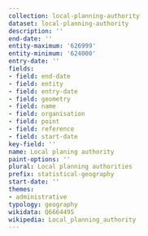 ```yaml
---
collection: local-planning-authority
dataset: local-planning-authority
description: ''
end-date: ''
entity-maximum: '626999'
entity-minimum: '624000'
entry-date: ''
fields:
- field: end-date
- field: entity
- field: entry-date
- field: geometry
- field: name
- field: organisation
- field: point
- field: reference
- field: start-date
key-field: ''
name: Local planing authority
paint-options: ''
plural: Local planning authorities
prefix: statistical-geography
start-date: ''
themes:
- administrative
typology: geography
wikidata: Q6664495
wikipedia: Local_planning_authority
---
```

